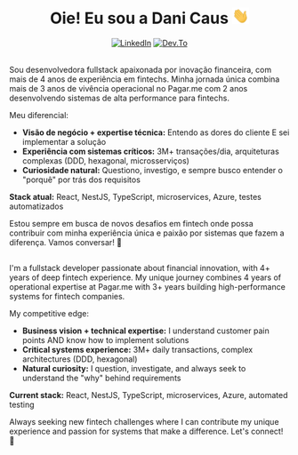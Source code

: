 <h1 align="center"> Oie! Eu sou a Dani Caus <img src="https://raw.githubusercontent.com/ABSphreak/ABSphreak/master/gifs/Hi.gif" width="30"> </h1> 

<div id="social" align="center">
  <a href="https://www.linkedin.com/in/danielacaus/" target="_blank" data-description="LinkedIn" data-fontawesome-unicode-icon="f08c" data-color="#0a66c2"><img src="https://img.shields.io/badge/-LinkedIn-%230077B5?style=for-the-badge&logo=linkedin&logoColor=white" alt="LinkedIn" target="_blank"></a>
  <a href="https://dev.to/danicaus" target="_blank" data-description="Dev.To" data-fontawesome-unicode-icon="f6cc" data-color="#FFFFFF"><img src="https://img.shields.io/badge/-DevTo-%230077B5?style=for-the-badge&logo=dev.to&logoColor=white&labelColor=black&color=black" alt="Dev.To" target="_blank"></a>
</div>

<br>

<div id="portuguese_profile">
  <p>Sou desenvolvedora fullstack apaixonada por inovação financeira, com mais de 4 anos de experiência em fintechs. Minha jornada única combina mais de 3 anos de vivência operacional no Pagar.me com 2 anos desenvolvendo sistemas de alta performance para fintechs.</p>
  <p>Meu diferencial:</p>
  <ul>
    <li><b>Visão de negócio + expertise técnica:</b> Entendo as dores do cliente E sei implementar a solução</li>
    <li><b>Experiência com sistemas críticos:</b> 3M+ transações/dia, arquiteturas complexas (DDD, hexagonal, microsserviços)</li>
    <li><b>Curiosidade natural:</b> Questiono, investigo, e sempre busco entender o "porquê" por trás dos requisitos</li>
  </ul>
  <p><b>Stack atual:</b> React, NestJS, TypeScript, microservices, Azure, testes automatizados</p>
  <p>Estou sempre em busca de novos desafios em fintech onde possa contribuir com minha experiência única e paixão por sistemas que fazem a diferença. Vamos conversar! 🚀</p>
</div>

##

<div id="english_profile">
  <p>I'm a fullstack developer passionate about financial innovation, with 4+ years of deep fintech experience. My unique journey combines 4 years of operational expertise at Pagar.me with 3+ years building high-performance systems for fintech companies.</p>
  <p>My competitive edge:</p>
  <ul>
    <li><b>Business vision + technical expertise:</b> I understand customer pain points AND know how to implement solutions</li>
    <li><b> Critical systems experience:</b> 3M+ daily transactions, complex architectures (DDD, hexagonal)</li>
    <li><b>Natural curiosity:</b> I question, investigate, and always seek to understand the "why" behind requirements</li>
  </ul>
  <p><b>Current stack:</b> React, NestJS, TypeScript, microservices, Azure, automated testing</p>
  <p>Always seeking new fintech challenges where I can contribute my unique experience and passion for systems that make a difference. Let's connect! 🚀</p>

</div>
